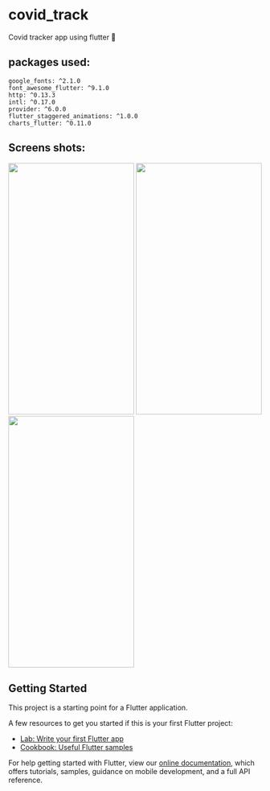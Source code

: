 # covid_track
Covid tracker app using flutter 💙

## packages used:
    google_fonts: ^2.1.0
    font_awesome_flutter: ^9.1.0
    http: ^0.13.3
    intl: ^0.17.0
    provider: ^6.0.0
    flutter_staggered_animations: ^1.0.0
    charts_flutter: ^0.11.0

## Screens shots:
<img src="https://user-images.githubusercontent.com/23414523/134553848-19ffd70a-7c5f-4126-8c2c-0c8353c40aeb.png" width="250" height="500"/>
<img src="https://user-images.githubusercontent.com/23414523/134553867-84456efd-ad1f-4489-baf7-ddda68e256dd.png" width="250" height="500"/>
<img src="https://user-images.githubusercontent.com/23414523/134553885-241a933d-72a1-45c3-8c33-6e03b661dce2.png" width="250" height="500"/>

## Getting Started

This project is a starting point for a Flutter application.

A few resources to get you started if this is your first Flutter project:

- [Lab: Write your first Flutter app](https://flutter.dev/docs/get-started/codelab)
- [Cookbook: Useful Flutter samples](https://flutter.dev/docs/cookbook)

For help getting started with Flutter, view our
[online documentation](https://flutter.dev/docs), which offers tutorials,
samples, guidance on mobile development, and a full API reference.
